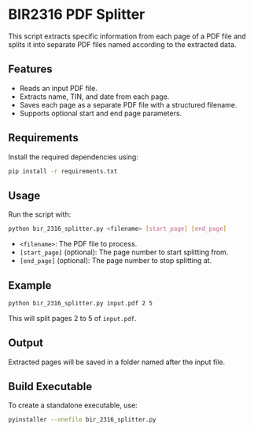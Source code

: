 # BIR2316 PDF Splitter

This script extracts specific information from each page of a PDF file and splits it into separate PDF files named according to the extracted data.

## Features
- Reads an input PDF file.
- Extracts name, TIN, and date from each page.
- Saves each page as a separate PDF file with a structured filename.
- Supports optional start and end page parameters.

## Requirements
Install the required dependencies using:
```sh
pip install -r requirements.txt
```

## Usage
Run the script with:
```sh
python bir_2316_splitter.py <filename> [start_page] [end_page]
```

- `<filename>`: The PDF file to process.
- `[start_page]` (optional): The page number to start splitting from.
- `[end_page]` (optional): The page number to stop splitting at.

## Example
```sh
python bir_2316_splitter.py input.pdf 2 5
```
This will split pages 2 to 5 of `input.pdf`.

## Output
Extracted pages will be saved in a folder named after the input file.

## Build Executable
To create a standalone executable, use:
```sh
pyinstaller --onefile bir_2316_splitter.py
```

